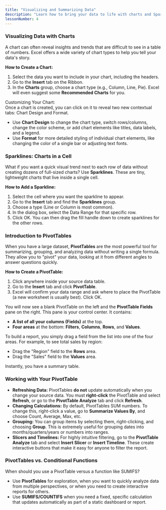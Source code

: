 ```yaml
---
title: "Visualizing and Summarizing Data" 
description: "Learn how to bring your data to life with charts and Sparklines, and master the basics of PivotTables for powerful, interactive data analysis." 
lessonNumber: 4
---
```

### **Visualizing Data with Charts**

A chart can often reveal insights and trends that are difficult to see in a table of numbers. Excel offers a wide variety of chart types to help you tell your data's story.

**How to Create a Chart:**

1. Select the data you want to include in your chart, including the headers.  
2. Go to the **Insert** tab on the Ribbon.  
3. In the **Charts** group, choose a chart type (e.g., Column, Line, Pie). Excel will even suggest some **Recommended Charts** for you.

Customizing Your Chart:  
Once a chart is created, you can click on it to reveal two new contextual tabs: Chart Design and Format.

* Use **Chart Design** to change the chart type, switch rows/columns, change the color scheme, or add chart elements like titles, data labels, and a legend.  
* Use **Format** for more detailed styling of individual chart elements, like changing the color of a single bar or adjusting text fonts.

### **Sparklines: Charts in a Cell**

What if you want a quick visual trend next to each row of data without creating dozens of full-sized charts? Use **Sparklines**. These are tiny, lightweight charts that live inside a single cell.

**How to Add a Sparkline:**

1. Select the cell where you want the sparkline to appear.  
2. Go to the **Insert** tab and find the **Sparklines** group.  
3. Choose a type (Line or Column is most common).  
4. In the dialog box, select the Data Range for that specific row.  
5. Click OK. You can then drag the fill handle down to create sparklines for the other rows.

### **Introduction to PivotTables**

When you have a large dataset, **PivotTables** are the most powerful tool for summarizing, grouping, and analyzing data without writing a single formula. They allow you to "pivot" your data, looking at it from different angles to answer questions quickly.

**How to Create a PivotTable:**

1. Click anywhere inside your source data table.  
2. Go to the **Insert** tab and click **PivotTable**.  
3. Excel will confirm your data range and ask where to place the PivotTable (a new worksheet is usually best). Click OK.

You will now see a blank PivotTable on the left and the **PivotTable Fields** pane on the right. This pane is your control center. It contains:

* **A list of all your columns (Fields)** at the top.  
* **Four areas** at the bottom: **Filters**, **Columns**, **Rows**, and **Values**.

To build a report, you simply drag a field from the list into one of the four areas. For example, to see total sales by region:

* Drag the "Region" field to the **Rows** area.  
* Drag the "Sales" field to the **Values** area.

Instantly, you have a summary table.

### **Working with Your PivotTable**

* **Refreshing Data:** PivotTables **do not** update automatically when you change your source data. You must **right-click** the PivotTable and select **Refresh**, or go to the **PivotTable Analyze** tab and click **Refresh**.  
* **Changing Calculations:** By default, PivotTables SUM numbers. To change this, right-click a value, go to **Summarize Values By**, and choose Count, Average, Max, etc.  
* **Grouping:** You can group items by selecting them, right-clicking, and choosing **Group**. This is extremely useful for grouping dates into months/quarters/years or numbers into ranges.  
* **Slicers and Timelines:** For highly intuitive filtering, go to the **PivotTable Analyze** tab and select **Insert Slicer** or **Insert Timeline**. These create interactive buttons that make it easy for anyone to filter the report.

### **PivotTables vs. Conditional Functions**

When should you use a PivotTable versus a function like SUMIFS?

* Use **PivotTables** for exploration, when you want to quickly analyze data from multiple perspectives, or when you need to create interactive reports for others.  
* Use **SUMIFS/COUNTIFS** when you need a fixed, specific calculation that updates automatically as part of a static dashboard or report.